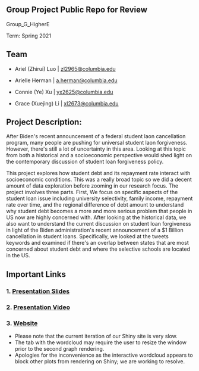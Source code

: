 ## Group Project Public Repo for Review 

Group_G_HigherE

Term: Spring 2021

## Team
- Ariel (Zhirui) Luo | zl2965@columbia.edu

- Arielle Herman | a.herman@columbia.edu

- Connie (Ye) Xu | yx2625@columbia.edu

- Grace (Xuejing) Li | xl2673@columbia.edu


## Project Description: 

  After Biden's recent announcement of a federal student laon cancellation program, many people are pushing for universal student laon forgiveness. However, there's still a lot of uncertainty in this area. Looking at this topic from both a historical and a socioeconomic perspective would shed light on the contemporary discussion of student loan forgiveness policy. 

   This project explores how student debt and its repayment rate interact with socioeconomic conditions. This was a really broad topic so we did a decent amount of data exploration before zooming in our research focus. The project involves three parts. First, We focus on specific aspects of the student loan issue including university selectivity, family income, repayment rate over time, and the regional difference of debt amount to understand why student debt becomes a more and more serious problem that people in US now are highly concerned with. After looking at the historical data, we also want to understand the current discussion on student loan forgiveness in light of the Biden administration's recent announcement of a $1 Billion cancellation in student loans. Specifically, we looked at the tweets keywords and examined if there's an overlap between states that are most concerned about student debt and where the selective schools are located in the US.  



## Important Links
### 1. [Presentation Slides](https://www.canva.com/design/DAEbgBTMGTE/share/preview?token=whgxMt8Kq9nJ9iJgibDudQ&role=EDITOR&utm_content=DAEbgBTMGTE&utm_campaign=designshare&utm_medium=link&utm_source=sharebutton)
### 2. [Presentation Video](https://drive.google.com/file/d/1INItL6UpNl8VEpGEI1YLbWv0hvBqGlLU/view?usp=sharing)
### 3. [Website](https://ukipv4-connie-xu.shinyapps.io/Group_G_HigherEd_Review/)
 - Please note that the current iteration of our Shiny site is very slow. 
 - The tab with the wordcloud may require the user to resize the window prior to the second graph rendering. 
 - Apologies for the inconvenience as the interactive wordcloud appears to block other plots from rendering on Shiny; we are working to resolve. 
